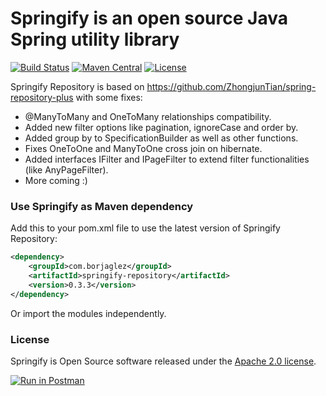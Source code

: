 # Springify is an open source Java Spring utility library #

[![Build Status](https://travis-ci.org/borja-glez/springify.svg?branch=master)](https://travis-ci.org/borja-glez/springify) [![Maven Central](https://img.shields.io/maven-central/v/com.borjaglez/springify-repository.svg?label=Maven%20Central)](https://search.maven.org/search?q=g:%22com.borjaglez%22%20AND%20a:%22springify-repository%22) [![License](https://img.shields.io/badge/License-Apache%202.0-blue.svg)](https://opensource.org/licenses/Apache-2.0)

Springify Repository is based on https://github.com/ZhongjunTian/spring-repository-plus with some fixes:
* @ManyToMany and OneToMany relationships compatibility.
* Added new filter options like pagination, ignoreCase and order by.
* Added group by to SpecificationBuilder as well as other functions.
* Fixes OneToOne and ManyToOne cross join on hibernate.
* Added interfaces IFilter and IPageFilter to extend filter functionalities (like AnyPageFilter).
* More coming :)

### Use Springify as Maven dependency

Add this to your pom.xml file to use the latest version of Springify Repository:

```xml  
<dependency>
	<groupId>com.borjaglez</groupId>
	<artifactId>springify-repository</artifactId>
	<version>0.3.3</version>
</dependency>
```

Or import the modules independently.

### License

Springify is Open Source software released under the 
[Apache 2.0 license](https://www.apache.org/licenses/LICENSE-2.0.html).

[![Run in Postman](https://run.pstmn.io/button.svg)](https://app.getpostman.com/run-collection/5ae73404dd44141ae78b)